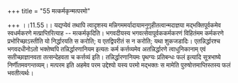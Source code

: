 +++
title = "55 मत्कर्मकृन्मत्परमो"

+++
।।11.55।। यद्यप्येवं तथापि त्वादृशस्य
मन्निगममर्यादायामनुगृहीतत्वान्मदाज्ञया मद्भक्तिपूर्वकमेव स्वधर्मकरणे
मत्प्राप्तिरित्याह -- मत्कर्मकृदिति। भगवदीयस्य भगवत्सेवापूर्वककर्मकरणं
विहितंमम कर्मकरणे प्रभोरिच्छाऽस्तीति यो निर्द्धारयति स करोति; य
एतद्विपरीतं स न करोति; यथा शुकजडादिः। एतन्निर्द्धारश्च भगवदधीनोऽतो
भक्तेष्वपि तन्निर्द्धारणानियम इत्यतः कर्म कर्त्तव्यमेव अतन्निर्द्धारणे
त्वाधुनिकानाम् एवं सतीच्छाज्ञानवता तत्सन्देहवता च कर्त्तव्यं
इति। तन्निर्द्धारणानियमः पृथग्यः प्रतिबन्धः फलं इत्यादि सूत्रभाष्ये
निर्णीतमवगन्तव्यम्। मत्परम इति अहमेव परम उद्देश्यो यस्य परमो मद्भक्तः स
मामेति पुरुषोत्तमाप्तिस्तस्य फलं भवतीत्यर्थः।  
  
